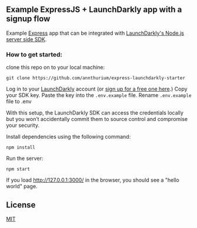 ## Example ExpressJS + LaunchDarkly app with a signup flow

Example [Express](https://expressjs.com/) app that can be integrated with [LaunchDarkly's Node.js server side SDK](https://docs.launchdarkly.com/sdk/server-side/node-js).

### How to get started:

clone this repo on to your local machine:

`git clone https://github.com/annthurium/express-launchdarkly-starter`

Log in to your [LaunchDarkly](https://launchdarkly.com/) account (or [sign up for a free one here](https://launchdarkly.com/).) Copy your SDK key. Paste the key into the `.env.example` file. Rename `.env.example` file to .env

With this setup, the LaunchDarkly SDK can access the credentials locally but you won’t accidentally commit them to source control and compromise your security.

Install dependencies using the following command:

`npm install`

Run the server:

`npm start`

If you load http://127.0.0.1:3000/ in the browser, you should see a "hello world" page.

## License

[MIT](https://choosealicense.com/licenses/mit/)
